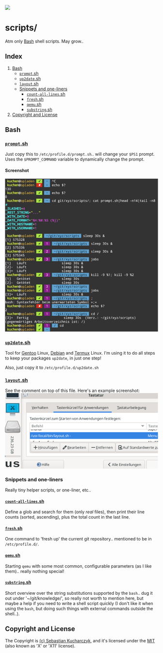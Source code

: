 <img src="https://kekse.biz/php/count.php?draw&override=github:scripts&fg=120,130,40&size=48&v=16" />

# scripts/
Atm only [Bash](#bash) shell scripts. May grow..

## Index
1. [Bash](#bash)
	* [`prompt`.sh](#promptsh)
	* [`up2date`.sh](#up2datesh)
    * [`layout`.sh](#layoutsh)
    * [Snippets and one-liners](#snippets-and-one-liners)
        * [`count-all-lines`.sh](#count-all-linessh)
        * [`fresh`.sh](#freshsh)
        * [`qemu`.sh](#qemush)
        * [`substring`.sh](#substringsh)
3. [Copyright and License](#copyright-and-license)

## Bash

### [`prompt`.sh](bash/prompt.sh)
Just copy this to `/etc/profile.d/prompt.sh`.. will change your `$PS1` prompt.
Uses the `$PROMPT_COMMAND` variable to dynamically change the prompt.

#### Screenshot
![$PS1](docs/prompt.sh.png)

### [`up2date`.sh](bash/up2date.sh)
Tool for [Gentoo](https://gentoo.org/) Linux, [Debian](https://debian.org/) and [Termux](https://termux.dev/) Linux.
I'm using it to do all steps to keep your packages `up2date`, in just one step!

Also, just copy it to `/etc/profile.d/up2date.sh`

### [`layout`.sh](bash/layout.sh)
See the comment on top of this file. Here's an example screenshot: ![layout.sh](docs/layout.sh.png)

### Snippets and one-liners
Really tiny helper scripts, or one-liner, etc..

#### [`count-all-lines`.sh](snippets/count-all-lines.sh)
Define a glob and search for them (only _real_ files), then print their line counts (sorted, ascending),
plus the total count in the last line.

#### [`fresh`.sh](snippets/fresh.sh)
One command to 'fresh up' the current git repository.. mentioned to be in `/etc/profile.d/`.

#### [`qemu`.sh](snippets/qemu.sh)
Starting `qemu` with some most common, configurable parameters (as I like them).. really nothing special!

#### [`substring`.sh](dunno/substring.sh)
Short overview over the string substitutions supported by the `bash`.. dug it out under '~/git/knowledge/',
so really not worth to mention here, but maybe a help if you need to write a shell script quickly (I don't
like it when using the `bash`, but doing such things with external commands outside the shell..).

## Copyright and License
The Copyright is [(c) Sebastian Kucharczyk](./COPYRIGHT.txt),
and it's licensed under the [MIT](./LICENSE.txt) (also known as 'X' or 'X11' license).

